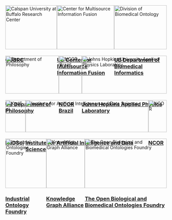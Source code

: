 <!DOCTYPE html>
<html lang="en">
<head>
    <meta charset="UTF-8">
    <title>Organizations</title>
    <style>
        .row {
            display: flex;
            justify-content: space-around;
            margin-bottom: 20px; 
        }
        .image {
            width: 30%;
            box-sizing: border-box;
            padding: 10px;
        }
        img {
            width: 100%;
            height: auto;
            vertical-align: middle;
        }
    </style>
</head>
<body>

<div class="grid-container">
    <div class="row">
        <div class="grid-item">
                <img src="https://raw.githubusercontent.com/johnbeve/NCOR-Test/main/docs/assets/logos/cubrc.png" alt="Calspan University at Buffalo Research Center">
            <div class="grid-item-content">
                <h3><a href="https://cubrc.org/">CUBRC</a></h3>
            </div>
        </div>
        <div class="grid-item">
                <img src="https://raw.githubusercontent.com/johnbeve/NCOR-Test/main/docs/assets/logos/cmif.png" alt="Center for Multisource Information Fusion">
            <div class="grid-item-content">
                <h3><a href="https://www.buffalo.edu/cmif.html">UB Center for Multisource Information Fusion</a></h3>
            </div>
        </div>
        <div class="grid-item">
                <img src="https://raw.githubusercontent.com/johnbeve/NCOR-Test/main/docs/assets/logos/dbi.png" alt="Division of Biomedical Ontology">
            <div class="grid-item-content">
                <h3><a href="http://medicine.buffalo.edu/departments/biomedical-informatics/divisions/biomedical-ontology.html">UB Department of Biomedical Informatics</a></h3>
            </div>
        </div>
    </div>
    <div class="row">
        <div class="grid-item">
                <img src="https://raw.githubusercontent.com/johnbeve/NCOR-Test/main/docs/assets/logos/philosophy.png" alt="Department of Philosophy">
            <div class="grid-item-content">
                <h3><a href="https://www.buffalo.edu/cas/philosophy/grad-study/ontology.html">UB Department of Philosophy</a></h3>
            </div>
        </div>
        <div class="grid-item">
                <img src="https://raw.githubusercontent.com/johnbeve/NCOR-Test/main/docs/assets/logos/ncor-brazil.png" alt="NCOR Brazil">
            <div class="grid-item-content">
                <h3><a href="https://ncor-brasil.org/about/">NCOR Brazil</a></h3>
            </div>
        </div>
        <div class="grid-item">
                <img src="https://raw.githubusercontent.com/johnbeve/NCOR-Test/main/docs/assets/logos/apl.png" alt="Johns Hopkins University Applied Physics Laboratory">
            <div class="grid-item-content">
                <h3><a href="https://www.jhuapl.edu/">Johns Hopkins Applied Physics Laboratory</a></h3>
            </div>
        </div>
    </div>
    <div class="row">
        <div class="grid-item">
                <img src="https://raw.githubusercontent.com/johnbeve/NCOR-Test/main/docs/assets/logos/kadsci.png" alt="KadSci">
            <div class="grid-item-content">
                <h3><a href="https://kadsci.com/">KaDSci</a></h3>
            </div>
        </div>
        <div class="grid-item">
                <img src="https://raw.githubusercontent.com/johnbeve/NCOR-Test/main/docs/assets/logos/iad.png" alt="Institute for Artificial Intelligence and Data Science">
            <div class="grid-item-content">
                <h3><a href="https://www.buffalo.edu/ai-data-science.html">Institute for Artificial Intelligence and Data Science</a></h3>
            </div>
        </div>
        <div class="grid-item">
                <img src="https://raw.githubusercontent.com/CommonCoreOntology/cco-webpage/main/docs/assets/logos/ncor-logo.png" alt="NCOR">
            <div class="grid-item-content">
                <h3><a href="https://ontology-br.com.br/about/">NCOR</a></h3>
            </div>
        </div>
    </div>
    <div class="row">
        <div class="grid-item">
                <img src="https://raw.githubusercontent.com/johnbeve/NCOR-Test/main/docs/assets/logos/iof.png" alt="Industrial Ontologies Foundry"> 
            <div class="grid-item-content">
                <h3><a href="https://spec.industrialontologies.org/iof/">Industrial Ontology Foundry</a></h3>
            </div>
        </div>
        <div class="grid-item">
                <img src="https://raw.githubusercontent.com/johnbeve/NCOR-Test/main/docs/assets/logos/kga.png" alt="Knowledge Graph Alliance">
            <div class="grid-item-content">
                <h3><a href="https://www.kg-alliance.org/about/">Knowledge Graph Alliance</a></h3>
            </div>
        </div>
        <div class="grid-item">
                <img src="https://raw.githubusercontent.com/johnbeve/NCOR-Test/main/docs/assets/logos/obo.png" alt="The Open Biological and Biomedical Ontologies Foundry">
            <div class="grid-item-content">
                <h3><a href="https://obofoundry.org/">The Open Biological and Biomedical Ontologies Foundry</a></h3>
            </div>
        </div>
    </div>
</div>

</body>
</html>
